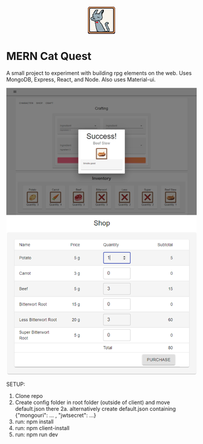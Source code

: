 <p align="center">
  <img src="https://github.com/itsyukai/mern-cat-quest/blob/master/client/src/imgs/gray-cat.png">
</p>

# MERN Cat Quest

A small project to experiment with building rpg elements on the web. Uses MongoDB, Express, React, and Node. Also uses Material-ui. 

<p align="center">
  <img src="https://github.com/itsyukai/mern-cat-quest/blob/master/client/public/images/CatQuest_Crafting.PNG">
  
  <br />
  <img src="https://github.com/itsyukai/mern-cat-quest/blob/master/client/public/images/CatQuest_Shop.PNG">

</p>



SETUP:
1. Clone repo
2. Create config folder in root folder (outside of client) and move default.json there
  2a. alternatively create default.json containing {"mongouri": ... , "jwtsecret": ...}
3. run: npm install
4. run: npm client-install
5. run: npm run dev

